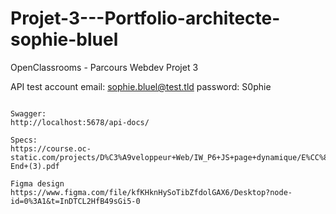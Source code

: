 # Projet-3---Portfolio-architecte-sophie-bluel
OpenClassrooms - Parcours Webdev Projet 3

API test account
email: sophie.bluel@test.tld
password: S0phie

```

Swagger:
http://localhost:5678/api-docs/

Specs:
https://course.oc-static.com/projects/D%C3%A9veloppeur+Web/IW_P6+JS+page+dynamique/E%CC%81tapes+cle%CC%81s+P6+Front-End+(3).pdf

Figma design 
https://www.figma.com/file/kfKHknHySoTibZfdolGAX6/Desktop?node-id=0%3A1&t=InDTCL2HfB49sGi5-0

